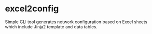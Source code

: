 # excel2config
Simple CLI tool generates network configuration based on Excel sheets which include Jinja2 template and data tables. 
